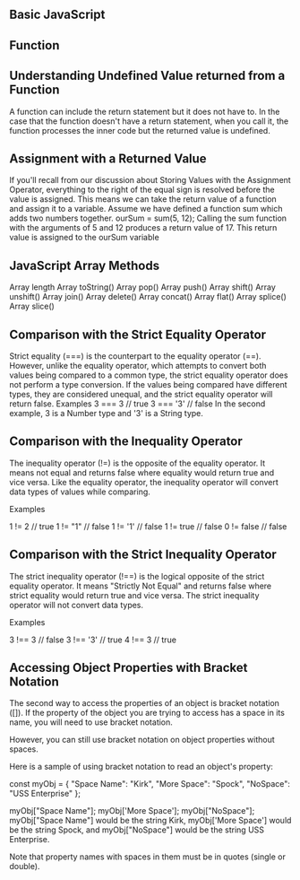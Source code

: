 Basic JavaScript
----------------------------------------
Function
---------------------------------------------------

Understanding Undefined Value returned from a Function
------------------------------------------------------------
A function can include the return statement but it does not have to. In the case that the function doesn't have a return statement, when you call it, the function processes the inner code but the returned value is undefined.

Assignment with a Returned Value
-------------------------------------------------------------------
If you'll recall from our discussion about Storing Values with the Assignment Operator, everything to the right of the equal sign is resolved before the value is assigned. This means we can take the return value of a function and assign it to a variable.
Assume we have defined a function sum which adds two numbers together.
ourSum = sum(5, 12);
Calling the sum function with the arguments of 5 and 12 produces a return value of 17. This return value is assigned to the ourSum variable

JavaScript Array Methods
-----------------------------------------------------------------------
Array length
Array toString()
Array pop()
Array push()
Array shift()
Array unshift()
Array join()
Array delete()
Array concat()
Array flat()
Array splice()
Array slice()

Comparison with the Strict Equality Operator
------------------------------------------------------------------------------
Strict equality (===) is the counterpart to the equality operator (==). However, unlike the equality operator, which attempts to convert both values being compared to a common type, the strict equality operator does not perform a type conversion.
If the values being compared have different types, they are considered unequal, and the strict equality operator will return false.
Examples
3 ===  3  // true
3 === '3' // false
In the second example, 3 is a Number type and '3' is a String type.


Comparison with the Inequality Operator
-----------------------------------------------------
The inequality operator (!=) is the opposite of the equality operator. It means not equal and returns false where equality would return true and vice versa. Like the equality operator, the inequality operator will convert data types of values while comparing.

Examples

1 !=  2    // true
1 != "1"   // false
1 != '1'   // false
1 != true  // false
0 != false // false

Comparison with the Strict Inequality Operator
---------------------------------------------------------------------------
The strict inequality operator (!==) is the logical opposite of the strict equality operator. It means "Strictly Not Equal" and returns false where strict equality would return true and vice versa. The strict inequality operator will not convert data types.

Examples

3 !==  3  // false
3 !== '3' // true
4 !==  3  // true



Accessing Object Properties with Bracket Notation
--------------------------------------------------------------------------------------------
The second way to access the properties of an object is bracket notation ([]). If the property of the object you are trying to access has a space in its name, you will need to use bracket notation.

However, you can still use bracket notation on object properties without spaces.

Here is a sample of using bracket notation to read an object's property:

const myObj = {
  "Space Name": "Kirk",
  "More Space": "Spock",
  "NoSpace": "USS Enterprise"
};

myObj["Space Name"];
myObj['More Space'];
myObj["NoSpace"];
myObj["Space Name"] would be the string Kirk, myObj['More Space'] would be the string Spock, and myObj["NoSpace"] would be the string USS Enterprise.

Note that property names with spaces in them must be in quotes (single or double).
